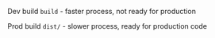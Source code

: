 Dev build `build` - faster process, not ready for production

Prod build `dist/` - slower process, ready for production code
